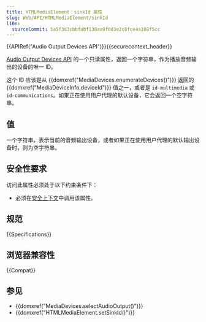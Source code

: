 ```yaml
---
title: HTMLMediaElement：sinkId 属性
slug: Web/API/HTMLMediaElement/sinkId
l10n:
  sourceCommit: 5a5f3d3cbbfabf138aa9f0d3e2c8fce4a168f5cc
---
```


{{APIRef("Audio Output Devices API")}}{{securecontext_header}}

[Audio Output Devices API](/zh-CN/docs/Web/API/Audio_Output_Devices_API) 的一个只读属性，返回一个字符串，作为播放音频输出的设备的唯一 ID。

这个 ID 应该是从 {{domxref("MediaDevices.enumerateDevices()")}} 返回的 {{domxref("MediaDeviceInfo.deviceId")}} 值之一，或者是 `id-multimedia` 或 `id-communications`。如果正在使用用户代理的默认设备，它会返回一个空字符串。

## 值

一个字符串，表示当前的音频输出设备，或者如果正在使用用户代理的默认输出设备时，则为空字符串。

## 安全性要求

访问此属性必须处于以下约束条件下：

- 必须在[安全上下文](/zh-CN/docs/Web/Security/Secure_Contexts)中调用该属性。

## 规范

{{Specifications}}

## 浏览器兼容性

{{Compat}}

## 参见

- {{domxref("MediaDevices.selectAudioOutput()")}}
- {{domxref("HTMLMediaElement.setSinkId()")}}
